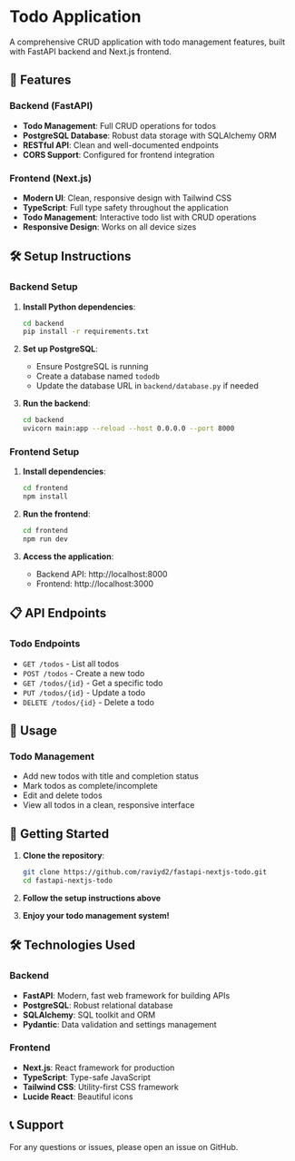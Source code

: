 # Todo Application

A comprehensive CRUD application with todo management features, built with FastAPI backend and Next.js frontend.

## 🚀 Features

### Backend (FastAPI)
- **Todo Management**: Full CRUD operations for todos
- **PostgreSQL Database**: Robust data storage with SQLAlchemy ORM
- **RESTful API**: Clean and well-documented endpoints
- **CORS Support**: Configured for frontend integration

### Frontend (Next.js)
- **Modern UI**: Clean, responsive design with Tailwind CSS
- **TypeScript**: Full type safety throughout the application
- **Todo Management**: Interactive todo list with CRUD operations
- **Responsive Design**: Works on all device sizes

## 🛠️ Setup Instructions

### Backend Setup

1. **Install Python dependencies**:
   ```bash
   cd backend
   pip install -r requirements.txt
   ```

2. **Set up PostgreSQL**:
   - Ensure PostgreSQL is running
   - Create a database named `tododb`
   - Update the database URL in `backend/database.py` if needed

3. **Run the backend**:
   ```bash
   cd backend
   uvicorn main:app --reload --host 0.0.0.0 --port 8000
   ```

### Frontend Setup

1. **Install dependencies**:
   ```bash
   cd frontend
   npm install
   ```

2. **Run the frontend**:
   ```bash
   cd frontend
   npm run dev
   ```

3. **Access the application**:
   - Backend API: http://localhost:8000
   - Frontend: http://localhost:3000

## 📋 API Endpoints

### Todo Endpoints
- `GET /todos` - List all todos
- `POST /todos` - Create a new todo
- `GET /todos/{id}` - Get a specific todo
- `PUT /todos/{id}` - Update a todo
- `DELETE /todos/{id}` - Delete a todo

## 📝 Usage

### Todo Management
- Add new todos with title and completion status
- Mark todos as complete/incomplete
- Edit and delete todos
- View all todos in a clean, responsive interface

## 🚀 Getting Started

1. **Clone the repository**:
   ```bash
   git clone https://github.com/raviyd2/fastapi-nextjs-todo.git
   cd fastapi-nextjs-todo
   ```

2. **Follow the setup instructions above**

3. **Enjoy your todo management system!**

## 🛠️ Technologies Used

### Backend
- **FastAPI**: Modern, fast web framework for building APIs
- **PostgreSQL**: Robust relational database
- **SQLAlchemy**: SQL toolkit and ORM
- **Pydantic**: Data validation and settings management

### Frontend
- **Next.js**: React framework for production
- **TypeScript**: Type-safe JavaScript
- **Tailwind CSS**: Utility-first CSS framework
- **Lucide React**: Beautiful icons

## 📞 Support

For any questions or issues, please open an issue on GitHub.
